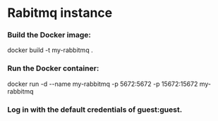 # Rabitmq instance

### Build the Docker image:
docker build -t my-rabbitmq .

### Run the Docker container:
docker run -d --name my-rabbitmq -p 5672:5672 -p 15672:15672 my-rabbitmq

### Log in with the default credentials of guest:guest.